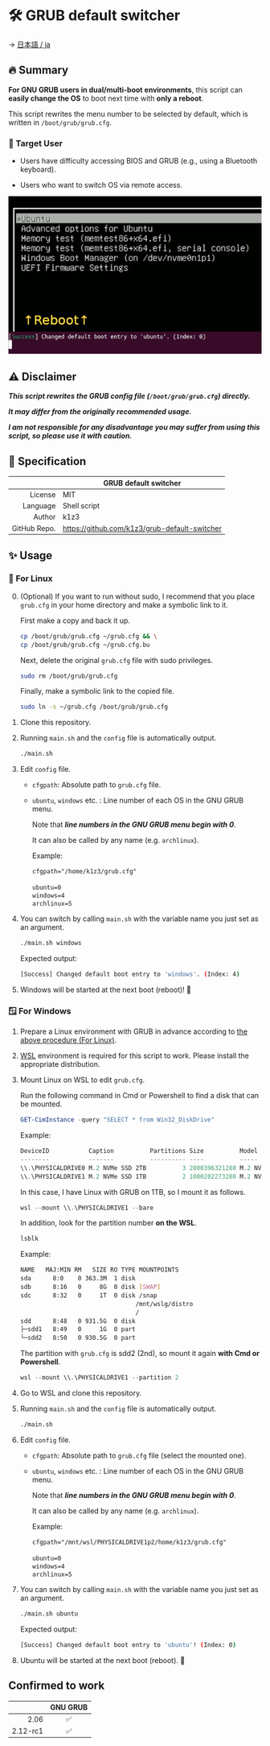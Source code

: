 :hammer_and_wrench: GRUB default switcher
=========================================

-> [日本語 / ja](/README.ja.md)

:fire: Summary
--------------

**For GNU GRUB users in dual/multi-boot environments**, this script can **easily change the OS** to boot next time with **only a reboot**.

This script rewrites the menu number to be selected by default, which is written in `/boot/grub/grub.cfg`.

### :dart: Target User

- Users have difficulty accessing BIOS and GRUB (e.g., using a Bluetooth keyboard).

- Users who want to switch OS via remote access.

<img src="./image.gif" width="640">


:warning: Disclaimer
--------------------

***This script rewrites the GRUB config file (`/boot/grub/grub.cfg`) directly.***

***It may differ from the originally recommended usage.***

***I am not responsible for any disadvantage you may suffer from using this script, so please use it with caution.***


:pushpin: Specification
-----------------------

|  | GRUB default switcher |
| ---: | --- |
| License | MIT |
| Language | Shell script |
| Author | k1z3 |
| GitHub Repo. | https://github.com/k1z3/grub-default-switcher |



:sparkles: Usage
----------------

### :penguin: For Linux

0. (Optional) If you want to run without sudo, I recommend that you place `grub.cfg` in your home directory and make a symbolic link to it.

    First make a copy and back it up.

    ```bash
    cp /boot/grub/grub.cfg ~/grub.cfg && \
    cp /boot/grub/grub.cfg ~/grub.cfg.bu
    ```

    Next, delete the original `grub.cfg` file with sudo privileges.

    ```bash
    sudo rm /boot/grub/grub.cfg
    ```

    Finally, make a symbolic link to the copied file.

    ```bash
    sudo ln -s ~/grub.cfg /boot/grub/grub.cfg
    ```

1. Clone this repository.

1. Running `main.sh` and the `config` file is automatically output.

    ```bash
    ./main.sh
    ```

1. Edit `config` file.

    - `cfgpath`: Absolute path to `grub.cfg` file.

    - `ubuntu`, `windows` etc. : Line number of each OS in the GNU GRUB menu.

        Note that ***line numbers in the GNU GRUB menu begin with 0***.

        It can also be called by any name (e.g. `archlinux`).

        Example:
        ```plane
        cfgpath="/home/k1z3/grub.cfg"

        ubuntu=0
        windows=4
        archlinux=5
        ```

1. You can switch by calling `main.sh` with the variable name you just set as an argument.

    ```bash
    ./main.sh windows
    ```

    Expected output:
    ```bash
    [Success] Changed default boot entry to 'windows'. (Index: 4)
    ```

1. Windows will be started at the next boot (reboot)! :tada:


### :window: For Windows

1. Prepare a Linux environment with GRUB in advance according to [the above procedure (For Linux)](#penguin-for-linux).

1. [WSL](https://learn.microsoft.com/en-us/windows/wsl/install) environment is required for this script to work. Please install the appropriate distribution.

1. Mount Linux on WSL to edit `grub.cfg`.

    Run the following command in Cmd or Powershell to find a disk that can be mounted.

    ```powershell
    GET-CimInstance -query "SELECT * from Win32_DiskDrive"
    ```

    Example:
    ```powershell
    DeviceID           Caption          Partitions Size          Model
    --------           -------          ---------- ----          -----
    \\.\PHYSICALDRIVE0 M.2 NVMe SSD 2TB          3 2000396321280 M.2 NVMe SSD 2TB
    \\.\PHYSICALDRIVE1 M.2 NVMe SSD 1TB          2 1000202273280 M.2 NVMe SSD 1TB
    ```

    In this case, I have Linux with GRUB on 1TB, so I mount it as follows.

    ```powershell
    wsl --mount \\.\PHYSICALDRIVE1 --bare
    ```

    In addition, look for the partition number **on the WSL**.

    ```bash
    lsblk
    ```

    Example:
    ```bash
    NAME   MAJ:MIN RM   SIZE RO TYPE MOUNTPOINTS
    sda      8:0    0 363.3M  1 disk
    sdb      8:16   0     8G  0 disk [SWAP]
    sdc      8:32   0     1T  0 disk /snap
                                    /mnt/wslg/distro
                                    /
    sdd      8:48   0 931.5G  0 disk
    ├─sdd1   8:49   0     1G  0 part
    └─sdd2   8:50   0 930.5G  0 part
    ```

    The partition with `grub.cfg` is sdd2 (2nd), so mount it again **with Cmd or Powershell**.

    ```powershell
    wsl --mount \\.\PHYSICALDRIVE1 --partition 2
    ```

1. Go to WSL and clone this repository.

1. Running `main.sh` and the `config` file is automatically output.

    ```bash
    ./main.sh
    ```

1. Edit `config` file.

    - `cfgpath`: Absolute path to `grub.cfg` file (select the mounted one).

    - `ubuntu`, `windows` etc. : Line number of each OS in the GNU GRUB menu.

        Note that ***line numbers in the GNU GRUB menu begin with 0***.

        It can also be called by any name (e.g. `archlinux`).

        Example:
        ```plane
        cfgpath="/mnt/wsl/PHYSICALDRIVE1p2/home/k1z3/grub.cfg"

        ubuntu=0
        windows=4
        archlinux=5
        ```

1. You can switch by calling `main.sh` with the variable name you just set as an argument.

    ```bash
    ./main.sh ubuntu
    ```

    Expected output:
    ```bash
    [Success] Changed default boot entry to 'ubuntu'! (Index: 0)
    ```

1. Ubuntu will be started at the next boot (reboot). :tada:


## Confirmed to work

|  | GNU GRUB |
| ---: | :---: |
| 2.06 | :white_check_mark: |
| 2.12-rc1 | :white_check_mark: |
